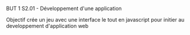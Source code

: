 BUT 1 S2.01 - Développement d'une application

Objectif crée un jeu avec une interface le tout en javascript pour initier au developpement d'application web
